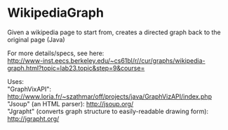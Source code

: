 WikipediaGraph
==============

Given a wikipedia page to start from, creates a directed graph back to the original page (Java)


For more details/specs, see here:
<br> http://www-inst.eecs.berkeley.edu/~cs61bl/r//cur/graphs/wikipedia-graph.html?topic=lab23.topic&step=9&course=

Uses:
<br> "GraphVixAPI": http://www.loria.fr/~szathmar/off/projects/java/GraphVizAPI/index.php
<br> "Jsoup" (an HTML parser): http://jsoup.org/
<br> "Jgrapht" (converts graph structure to easily-readable drawing form): http://jgrapht.org/
